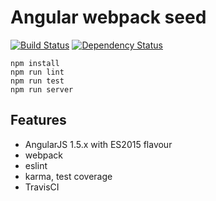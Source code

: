 # Angular webpack seed

[![Build Status](https://travis-ci.org/lucassus/angular-webpack-seed.svg?branch=master)](https://travis-ci.org/lucassus/angular-webpack-seed)
[![Dependency Status](https://gemnasium.com/lucassus/angular-webpack-seed.svg)](https://gemnasium.com/lucassus/angular-webpack-seed)


```
npm install
npm run lint
npm run test
npm run server
```

## Features

* AngularJS 1.5.x with ES2015 flavour
* webpack
* eslint
* karma, test coverage
* TravisCI

